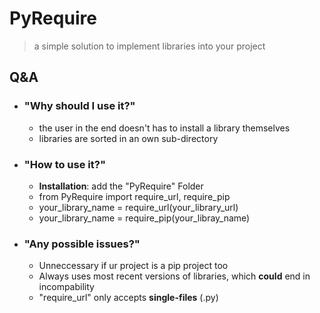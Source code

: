 
# PyRequire

 > a simple solution to implement libraries into your project

## Q&A

 - ### "Why should I use it?"
    - the user in the end doesn't has to install a library themselves
    - libraries are sorted in an own sub-directory

 - ### "How to use it?"
    - **Installation**: add the "PyRequire" Folder  
    - from PyRequire import require_url, require_pip
    - your_library_name = require_url(your_library_url)
    - your_library_name = require_pip(your_libray_name)

 - ### "Any possible issues?"
    - Unneccessary if ur project is a pip project too
    - Always uses most recent versions of libraries, which **could** end in incompability
    - "require_url" only accepts **single-files** (.py)
